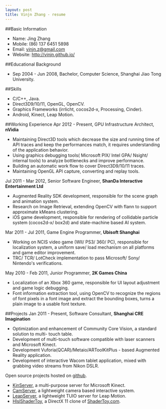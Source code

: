 ```yaml
---
layout: post
title: Vinjn Zhang - resume
---
```


##Basic Information
-   Name:       Jing Zhang 
-   Mobile:     (86) 137 6451 5898 
-   Email:      vinjn.z@gmail.com
-   Website:    http://vinjn.github.io/

##Educational Background
-   Sep 2004 - Jun 2008, Bachelor, Computer Science, Shanghai Jiao Tong University.

##Skills
-   C/C++, Java.
-   Direct3D9/10/11, OpenGL, OpenCV.
-   Graphics Frameworks (irrlicht, cocos2d-x, Processing, Cinder).
-   Android, Kinect, Leap Motion.

##Working Experience
Apr 2012 - Present, GPU Infrastructure Architect, **nVidia**
-   Maintaining Direct3D tools which decrease the size and running time of API traces and keep the performances match, it requires understanding of the application behavior.
-   Using graphics debugging tools( Microsoft PIX/ Intel GPA/ Nsight/ internal tools) to analyze bottlenecks and improve performance.
-   Building an automatic work flow to cover Direct3D9/10/11 traces.
-   Maintaining OpenGL API capture, converting and replay tools.

Jul 2011 - Mar 2012, Senior Software Engineer, **ShanDa Interactive Entertainment Ltd**
-   Augmented Reality SDK development, responsible for the scene graph and animation system.
-   Research on Image Retrieval, extending OpenCV with flann to support approximate kMeans clustering.
-   iOS game development, responsible for rendering of collidable particle system (cocos2d-x/ box2d) and state-machine based AI system.

Mar 2011 - Jul 2011, Game Engine Programmer, **Ubisoft Shanghai**
-   Working on NCIS video game (WII/ PS3/ 360/ PC), responsible for localization system, a uniform save/ load mechanism on all platforms and game editor improvement.
-   TRC/ TCR/ LotCheck implementation to pass Microsoft/ Sony/ Nintendo's verifications.

May 2010 - Feb 2011, Junior Programmer, **2K Games China**
-   Localization of an Xbox 360 game, responsible for UI layout adjustment and game logic debugging.
-   Font information extraction tool, using OpenCV to recognize the regions of font pixels in a font image and extract the bounding boxes, turns a plain image to a usable font texture.

##Projects
Jan 2011 - Present, Software Consultant, **Shanghai CRE Imagination**
-   Optimization and enhancement of Community Core Vision, a standard solution to multi- touch table.
-   Development of multi-touch software compatible with laser scanners and Microsoft Kinect.
-   Development Vuforia(QCAR)/Metaio/ARToolKitPlus - based Augmented Reality application.
-   Development of interactive Wacom tablet application, mixed with grabbing video streams from Nikon DSLR.
   
Open source projects hosted on [github](https://github.com/vinjn).
-   [KinServer](https://github.com/vinjn/KinServer), a multi-purpose server for Microsoft Kinect.
-   [CamServer](http://github.com/vinjn/CamServer/), a lightweight camera based interactive system.
-   [LeapServer](https://github.com/vinjn/LeapServer/), a lightweight TUIO server for Leap Motion.
-   [HlslShaderToy](http://github.com/vinjn/HlslShaderToy/), a DirectX 11 clone of [ShaderToy.com](https://www.shadertoy.com/).
